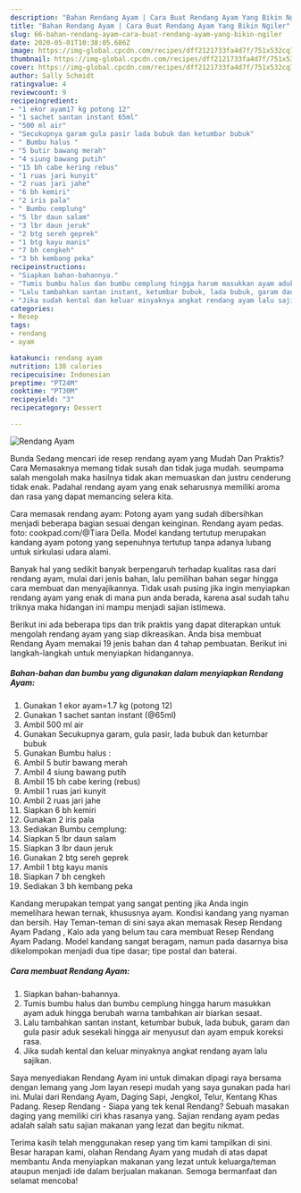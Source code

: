 ```yaml
---
description: "Bahan Rendang Ayam | Cara Buat Rendang Ayam Yang Bikin Ngiler"
title: "Bahan Rendang Ayam | Cara Buat Rendang Ayam Yang Bikin Ngiler"
slug: 66-bahan-rendang-ayam-cara-buat-rendang-ayam-yang-bikin-ngiler
date: 2020-05-01T10:38:05.686Z
image: https://img-global.cpcdn.com/recipes/dff2121733fa4d7f/751x532cq70/rendang-ayam-foto-resep-utama.jpg
thumbnail: https://img-global.cpcdn.com/recipes/dff2121733fa4d7f/751x532cq70/rendang-ayam-foto-resep-utama.jpg
cover: https://img-global.cpcdn.com/recipes/dff2121733fa4d7f/751x532cq70/rendang-ayam-foto-resep-utama.jpg
author: Sally Schmidt
ratingvalue: 4
reviewcount: 9
recipeingredient:
- "1 ekor ayam17 kg potong 12"
- "1 sachet santan instant 65ml"
- "500 ml air"
- "Secukupnya garam gula pasir lada bubuk dan ketumbar bubuk"
- " Bumbu halus "
- "5 butir bawang merah"
- "4 siung bawang putih"
- "15 bh cabe kering rebus"
- "1 ruas jari kunyit"
- "2 ruas jari jahe"
- "6 bh kemiri"
- "2 iris pala"
- " Bumbu cemplung"
- "5 lbr daun salam"
- "3 lbr daun jeruk"
- "2 btg sereh geprek"
- "1 btg kayu manis"
- "7 bh cengkeh"
- "3 bh kembang peka"
recipeinstructions:
- "Siapkan bahan-bahannya."
- "Tumis bumbu halus dan bumbu cemplung hingga harum masukkan ayam aduk hingga berubah warna tambahkan air biarkan sesaat."
- "Lalu tambahkan santan instant, ketumbar bubuk, lada bubuk, garam dan gula pasir aduk sesekali hingga air menyusut dan ayam empuk koreksi rasa."
- "Jika sudah kental dan keluar minyaknya angkat rendang ayam lalu sajikan."
categories:
- Resep
tags:
- rendang
- ayam

katakunci: rendang ayam 
nutrition: 138 calories
recipecuisine: Indonesian
preptime: "PT24M"
cooktime: "PT30M"
recipeyield: "3"
recipecategory: Dessert

---
```



![Rendang Ayam](https://img-global.cpcdn.com/recipes/dff2121733fa4d7f/751x532cq70/rendang-ayam-foto-resep-utama.jpg)

Bunda Sedang mencari ide resep rendang ayam yang Mudah Dan Praktis? Cara Memasaknya memang tidak susah dan tidak juga mudah. seumpama salah mengolah maka hasilnya tidak akan memuaskan dan justru cenderung tidak enak. Padahal rendang ayam yang enak seharusnya memiliki aroma dan rasa yang dapat memancing selera kita.

Cara memasak rendang ayam: Potong ayam yang sudah dibersihkan menjadi beberapa bagian sesuai dengan keinginan. Rendang ayam pedas. foto: cookpad.com/@Tiara Della. Model kandang tertutup merupakan kandang ayam potong yang sepenuhnya tertutup tanpa adanya lubang untuk sirkulasi udara alami.

Banyak hal yang sedikit banyak berpengaruh terhadap kualitas rasa dari rendang ayam, mulai dari jenis bahan, lalu pemilihan bahan segar hingga cara membuat dan menyajikannya. Tidak usah pusing jika ingin menyiapkan rendang ayam yang enak di mana pun anda berada, karena asal sudah tahu triknya maka hidangan ini mampu menjadi sajian istimewa.


Berikut ini ada beberapa tips dan trik praktis yang dapat diterapkan untuk mengolah rendang ayam yang siap dikreasikan. Anda bisa membuat Rendang Ayam memakai 19 jenis bahan dan 4 tahap pembuatan. Berikut ini langkah-langkah untuk menyiapkan hidangannya.

<!--inarticleads1-->

##### Bahan-bahan dan bumbu yang digunakan dalam menyiapkan Rendang Ayam:

1. Gunakan 1 ekor ayam=1.7 kg (potong 12)
1. Gunakan 1 sachet santan instant (@65ml)
1. Ambil 500 ml air
1. Gunakan Secukupnya garam, gula pasir, lada bubuk dan ketumbar bubuk
1. Gunakan  Bumbu halus :
1. Ambil 5 butir bawang merah
1. Ambil 4 siung bawang putih
1. Ambil 15 bh cabe kering (rebus)
1. Ambil 1 ruas jari kunyit
1. Ambil 2 ruas jari jahe
1. Siapkan 6 bh kemiri
1. Gunakan 2 iris pala
1. Sediakan  Bumbu cemplung:
1. Siapkan 5 lbr daun salam
1. Siapkan 3 lbr daun jeruk
1. Gunakan 2 btg sereh geprek
1. Ambil 1 btg kayu manis
1. Siapkan 7 bh cengkeh
1. Sediakan 3 bh kembang peka


Kandang merupakan tempat yang sangat penting jika Anda ingin memelihara hewan ternak, khususnya ayam. Kondisi kandang yang nyaman dan bersih. Hay Teman-teman di sini saya akan memasak Resep Rendang Ayam Padang , Kalo ada yang belum tau cara membuat Resep Rendang Ayam Padang. Model kandang sangat beragam, namun pada dasarnya bisa dikelompokan menjadi dua tipe dasar; tipe postal dan baterai. 

<!--inarticleads2-->

##### Cara membuat Rendang Ayam:

1. Siapkan bahan-bahannya.
1. Tumis bumbu halus dan bumbu cemplung hingga harum masukkan ayam aduk hingga berubah warna tambahkan air biarkan sesaat.
1. Lalu tambahkan santan instant, ketumbar bubuk, lada bubuk, garam dan gula pasir aduk sesekali hingga air menyusut dan ayam empuk koreksi rasa.
1. Jika sudah kental dan keluar minyaknya angkat rendang ayam lalu sajikan.


Saya menyediakan Rendang Ayam ini untuk dimakan dipagi raya bersama dengan lemang yang Jom layan resepi mudah yang saya gunakan pada hari ini. Mulai dari Rendang Ayam, Daging Sapi, Jengkol, Telur, Kentang Khas Padang. Resep Rendang - Siapa yang tek kenal Rendang? Sebuah masakan daging yang memiliki ciri khas rasanya yang. Sajian rendang ayam pedas adalah salah satu sajian makanan yang lezat dan begitu nikmat. 

Terima kasih telah menggunakan resep yang tim kami tampilkan di sini. Besar harapan kami, olahan Rendang Ayam yang mudah di atas dapat membantu Anda menyiapkan makanan yang lezat untuk keluarga/teman ataupun menjadi ide dalam berjualan makanan. Semoga bermanfaat dan selamat mencoba!
